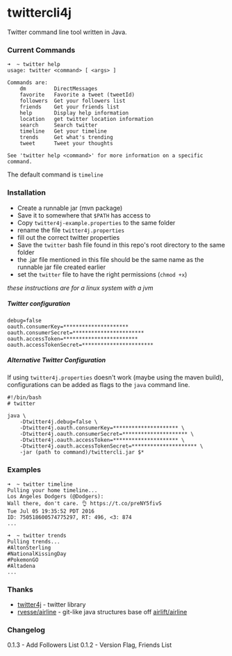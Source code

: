 # twittercli4j
Twitter command line tool written in Java.

### Current Commands
```
➜  ~ twitter help
usage: twitter <command> [ <args> ]

Commands are:
    dm         DirectMessages
    favorite   Favorite a tweet (tweetId)
    followers  Get your followers list
    friends    Get your friends list
    help       Display help information
    location   get twitter location information
    search     Search twitter
    timeline   Get your timeline
    trends     Get what's trending
    tweet      Tweet your thoughts

See 'twitter help <command>' for more information on a specific command.
```

The default command is `timeline`

### Installation

- Create a runnable jar (mvn package)
- Save it to somewhere that `$PATH` has access to
- Copy `twitter4j-example.properties` to the same folder
 - rename the file `twitter4j.properties` 
 - fill out the correct twitter properties
- Save the `twitter` bash file found in this repo's root directory to the same folder
 - the .jar file mentioned in this file should be the same name as the runnable jar file created earlier
 - set the `twitter` file to have the right permissions (`chmod +x`)

*these instructions are for a linux system with a jvm*

##### Twitter configuration
```
debug=false
oauth.consumerKey=*********************
oauth.consumerSecret=***********************
oauth.accessToken=************************
oauth.accessTokenSecret=***********************
```

##### Alternative Twitter Configuration
If using `twitter4j.properties` doesn't work (maybe using the maven build), configurations can be added as flags to the `java` command line.

```
#!/bin/bash
# twitter

java \
	-Dtwitter4j.debug=false \
	-Dtwitter4j.oauth.consumerKey=********************* \
	-Dtwitter4j.oauth.consumerSecret=********************* \
	-Dtwitter4j.oauth.accessToken=********************* \
	-Dtwitter4j.oauth.accessTokenSecret=********************* \
    -jar (path to command)/twittercli.jar $*

```


### Examples

```
➜  ~ twitter timeline
Pulling your home timeline...
Los Angeles Dodgers (@Dodgers): 
Wall there, don't care. 👌 https://t.co/preNY5fivS
Tue Jul 05 19:35:52 PDT 2016
ID: 750518600574775297, RT: 496, <3: 874
...

➜  ~ twitter trends
Pulling trends...
#AltonSterling
#NationalKissingDay
#PokemonGO
#Altadena
...

```


### Thanks
- [twitter4j](https://github.com/yusuke/twitter4j) - twitter library
- [rvesse/airline](https://github.com/rvesse/airline) - git-like java structures base off [airlift/airline](https://github.com/airlift/airline)

### Changelog
0.1.3 - Add Followers List
0.1.2 - Version Flag, Friends List